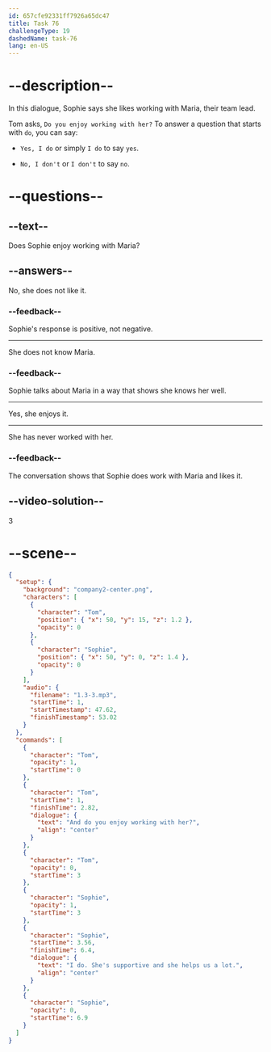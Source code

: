 ```yaml
---
id: 657cfe92331ff7926a65dc47
title: Task 76
challengeType: 19
dashedName: task-76
lang: en-US
---
```


<!-- (audio) Tom: And do you enjoy working with her?
Sophie: I do. She's supportive and she helps us a lot. -->

# --description--

In this dialogue, Sophie says she likes working with Maria, their team lead.

Tom asks, `Do you enjoy working with her?` To answer a question that starts with `do`, you can say:

- `Yes, I do` or simply `I do` to say `yes`.

- `No, I don't` or `I don't` to say `no`.

# --questions--

## --text--

Does Sophie enjoy working with Maria?

## --answers--

No, she does not like it.

### --feedback--

Sophie's response is positive, not negative.

---

She does not know Maria.

### --feedback--

Sophie talks about Maria in a way that shows she knows her well.

---

Yes, she enjoys it.

---

She has never worked with her.

### --feedback--

The conversation shows that Sophie does work with Maria and likes it.

## --video-solution--

3

# --scene--

```json
{
  "setup": {
    "background": "company2-center.png",
    "characters": [
      {
        "character": "Tom",
        "position": { "x": 50, "y": 15, "z": 1.2 },
        "opacity": 0
      },
      {
        "character": "Sophie",
        "position": { "x": 50, "y": 0, "z": 1.4 },
        "opacity": 0
      }
    ],
    "audio": {
      "filename": "1.3-3.mp3",
      "startTime": 1,
      "startTimestamp": 47.62,
      "finishTimestamp": 53.02
    }
  },
  "commands": [
    {
      "character": "Tom",
      "opacity": 1,
      "startTime": 0
    },
    {
      "character": "Tom",
      "startTime": 1,
      "finishTime": 2.82,
      "dialogue": {
        "text": "And do you enjoy working with her?",
        "align": "center"
      }
    },
    {
      "character": "Tom",
      "opacity": 0,
      "startTime": 3
    },
    {
      "character": "Sophie",
      "opacity": 1,
      "startTime": 3
    },
    {
      "character": "Sophie",
      "startTime": 3.56,
      "finishTime": 6.4,
      "dialogue": {
        "text": "I do. She's supportive and she helps us a lot.",
        "align": "center"
      }
    },
    {
      "character": "Sophie",
      "opacity": 0,
      "startTime": 6.9
    }
  ]
}
```
